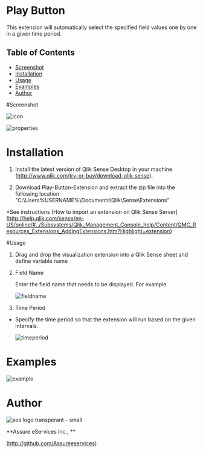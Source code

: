 # Play Button

This extension will automatically select the specified field values one by one in a given time period.

## Table of Contents
* [Screenshot](#screenshot)
* [Installation](#installation)
* [Usage](#usage)
* [Examples](#Examples)
* [Author](#author)



#Screenshot

![icon](https://user-images.githubusercontent.com/18327523/33881766-d80fbf3e-df5b-11e7-9549-c3cd37120854.png)

 ![properties](https://user-images.githubusercontent.com/18327523/33881855-2a918da0-df5c-11e7-9cce-25e51c716e8d.png)


# Installation

1. Install the latest version of Qlik Sense Desktop in your machine (http://www.qlik.com/try-or-buy/download-qlik-sense).

2. Download Play-Button-Extension and extract the zip file into the following location "C:\Users\%USERNAME%\Documents\Qlik\Sense\Extensions\"

*See instructions 
[How to import an extension on Qlik Sense Server]
(http://help.qlik.com/sense/en-US/online/#../Subsystems/Qlik_Management_Console_help/Content/QMC_Resources_Extensions_AddingExtensions.htm?Highlight=extension)

#Usage

1. Drag and drop the visualization extension into a Qlik Sense sheet and define variable name

2. Field Name

	Enter the field name that needs to be displayed. For example

   ![fieldname](https://user-images.githubusercontent.com/18327523/33880302-3d319496-df57-11e7-92bc-d74cff018c25.png) 

3. Time Period

  - Specify the time period so that the extension will run based on the given intervals.
	
     ![timeperiod](https://user-images.githubusercontent.com/18327523/33880332-50a24fd4-df57-11e7-808c-f59140c0706e.png)

 
# Examples
 
 ![example](https://user-images.githubusercontent.com/18327523/33887617-5637cec4-df70-11e7-9659-923010379f90.gif)
	
# Author

![aes logo transperant - small](https://cloud.githubusercontent.com/assets/18327523/14427159/d6e64e9c-0010-11e6-9532-d4682e9ea0a0.png)

**Assure eServices Inc., **

(http://github.com/Assureeservices)

